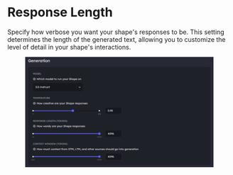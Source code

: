 # Response Length

Specify how verbose you want your shape's responses to be. This setting determines the length of the generated text, allowing you to customize the level of detail in your shape's interactions.

<figure><img src="../../../.gitbook/assets/Screenshot 2023-11-30 103301.png" alt=""><figcaption></figcaption></figure>
